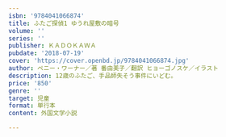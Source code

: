 ```yaml
---
isbn: '9784041066874'
title: ふたご探偵1 ゆうれ屋敷の暗号
volume: ''
series: ''
publisher: ＫＡＤＯＫＡＷＡ
pubdate: '2018-07-19'
cover: 'https://cover.openbd.jp/9784041066874.jpg'
author: ペニー・ワーナー／著 番由美子／翻訳 ヒョーゴノスケ／イラスト
description: 12歳のふたご、手品師失そう事件にいどむ。
price: '850'
genre: ''
target: 児童
format: 単行本
content: 外国文学小説

---
```

